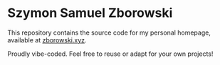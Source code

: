 # Szymon Samuel Zborowski

This repository contains the source code for my personal homepage, available at [zborowski.xyz](https://zborowski.xyz).

Proudly vibe-coded. Feel free to reuse or adapt for your own projects!